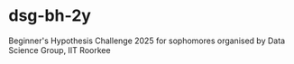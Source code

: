 # dsg-bh-2y
Beginner's Hypothesis Challenge 2025 for sophomores organised by Data Science Group, IIT Roorkee
